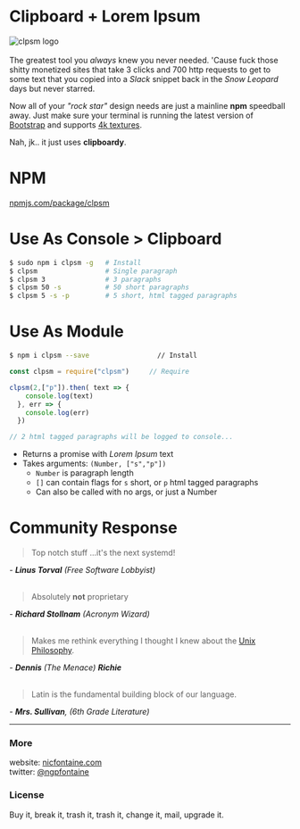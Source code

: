 # Clipboard + Lorem Ipsum

![clpsm logo](https://nicfontaine.com/dev/clpsm-logo-horizontal.png)   
<br>
The greatest tool you _always_ knew you never needed. 'Cause fuck those shitty monetized sites that take 3 clicks and 700 http requests to get to some text that you copied into a _Slack_ snippet back in the _Snow Leopard_ days but never starred.   

Now all of your _"rock star"_ design needs are just a mainline **npm** speedball away. Just make sure your terminal is running the latest version of [Bootstrap](https://giphy.com/gifs/tqKjGPAgbNVPq/html5) and supports [4k textures](http://media.kotaku.foxtrot.future.net.uk/wp-content/uploads/sites/52/2016/11/ac2.jpg).   
    
Nah, jk.. it just uses **clipboardy**.   

# NPM

[npmjs.com/package/clpsm](https://www.npmjs.com/package/clpsm)    
   
# Use As Console > Clipboard

```bash
$ sudo npm i clpsm -g   # Install
$ clpsm                 # Single paragraph
$ clpsm 3               # 3 paragraphs
$ clpsm 50 -s           # 50 short paragraphs
$ clpsm 5 -s -p         # 5 short, html tagged paragraphs
```  

# Use As Module

```bash
$ npm i clpsm --save                 // Install
```   

```javascript
const clpsm = require("clpsm")     // Require

clpsm(2,["p"]).then( text => {
    console.log(text)
  }, err => {
    console.log(err)
  })

// 2 html tagged paragraphs will be logged to console...
```

- Returns a promise with _Lorem Ipsum_ text
- Takes arguments: `(Number, ["s","p"])`   
	- `Number` is paragraph length
	- `[]` can contain flags for `s` short, or `p` html tagged paragraphs
	- Can also be called with no args, or just a Number

# Community Response

> Top notch stuff ...it's the next systemd!    

_- **Linus Torval** (Free Software Lobbyist)_   
<br>      

> Absolutely **not** proprietary    

_- **Richard Stollnam** (Acronym Wizard)_   
<br>      
   

> Makes me rethink everything I thought I knew about the [Unix Philosophy](http://www.cinema52.com/2013/wp-content/uploads/2013/05/MalcolmExperiment2.png).    

_- **Dennis** (The Menace) **Richie**_   
<br>      
   

> Latin is the fundamental building block of our language.     

_- **Mrs. Sullivan**, (6th Grade Literature)_
<br>   

---

### More
website: [nicfontaine.com](https://nicfontaine.com)  
twitter: [@ngpfontaine](https://twitter.com/ngpfontaine)

### License
Buy it, break it, trash it, trash it, change it, mail, upgrade it.
